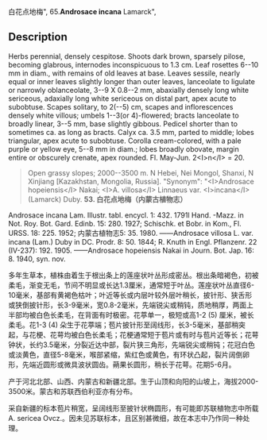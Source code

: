 白花点地梅",
65.**Androsace incana** Lamarck",

## Description
Herbs perennial, densely cespitose. Shoots dark brown, sparsely pilose, becoming glabrous, internodes inconspicuous to 1.3 cm. Leaf rosettes 6--10 mm in diam., with remains of old leaves at base. Leaves sessile, nearly equal or inner leaves slightly longer than outer leaves, lanceolate to ligulate or narrowly oblanceolate, 3--9 X 0.8--2 mm, abaxially densely long white sericeous, adaxially long white sericeous on distal part, apex acute to subobtuse. Scapes solitary, to 2(--5) cm, scapes and inflorescences densely white villous; umbels 1--3(or 4)-flowered; bracts lanceolate to broadly linear, 3--5 mm, base slightly gibbous. Pedicel shorter than to sometimes ca. as long as bracts. Calyx ca. 3.5 mm, parted to middle; lobes triangular, apex acute to subobtuse. Corolla cream-colored, with a pale purple or yellow eye, 5--8 mm in diam.; lobes broadly obovate, margin entire or obscurely crenate, apex rounded. Fl. May-Jun. 2&lt;I&gt;n&lt;/I&gt; = 20.

> Open grassy slopes; 2000--3500 m. N Hebei, Nei Mongol, Shanxi, N Xinjiang [Kazakhstan, Mongolia, Russia].
  "Synonym": "&lt;I&gt;Androsace hopeiensis&lt;/I&gt; Nakai; &lt;I&gt;A. villosa&lt;/I&gt; Linnaeus var. &lt;I&gt;incana&lt;/I&gt; (Lamarck) Duby.
**53. 白花点地梅（内蒙古植物志）**

Androsace incana Lam. Illustr. tabl. encycl. 1: 432. 1791l Hand. -Mazz. in Not. Roy. Bot. Gard. Edinb. 15: 280. 1927; Schischk. et Bobr. in Kom., Fl. URSS. 18: 225. 1952; 内蒙古植物志5: 35. 1980. ——Androsace villosa L. var. incana (Lam.) Duby in DC. Prodr. 8: 50. 1844; R. Knuth in Engl. Pflanzenr. 22 (IV-237): 192. 1905. ——Androsace hopeiensis Nakai in Journ. Bot. Jap. 16: 8. 1940, syn. nov.

多年生草本，植株由着生于根出条上的莲座状叶丛形成密丛。根出条暗褐色，初被柔毛，渐变无毛，节间不明显或长达1.3厘米，通常短于叶丛。莲座状叶丛直径6-10毫米，基部有黄褐色枯叶；叶近等长或内层叶较外层叶稍长，披针形、狭舌形或狭倒披针形，长3-9毫米，宽0.8-2毫米，先端锐尖或稍钝，质地稍厚，两面上半部均被白色长柔毛，在背面有时极密。花葶单一，极短或高1-2 (5) 厘米，被长柔毛。花1-3 (4) 朵生于花葶端；苞片披针形至阔线形，长3-5毫米，基部稍突起，与花梗、花萼均被白色长柔毛；花梗通常短于苞片或有时与苞片近等长；花萼钟状，长约3.5毫米，分裂近达中部，裂片狭三角形，先端锐尖或稍钝；花冠白色或淡黄色，直径5-8毫米，喉部紧缩，紫红色或黄色，有环状凸起，裂片阔倒卵形，先端近圆形或微具波状圆齿。蒴果长圆形，稍长于花萼。花期5-6月。

产于河北北部、山西、内蒙古和新疆北部。生于山顶和向阳的山坡上，海拔2000-3500米。蒙古和苏联西伯利亚亦有分布。

采自新疆的标本苞片稍宽，呈阔线形至披针状椭圆形，有可能即苏联植物志中所载A. sericea Ovcz.。因未见苏联标本，且区别甚微细，故在本志中乃作同一种处理。
